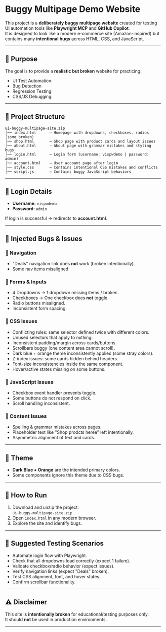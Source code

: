 # Buggy Multipage Demo Website

This project is a **deliberately buggy multipage website** created for testing UI automation tools like **Playwright MCP** and **GitHub Copilot**.  
It is designed to look like a modern e-commerce site (Amazon-inspired) but contains many **intentional bugs** across HTML, CSS, and JavaScript.

---

## 🎯 Purpose
The goal is to provide a **realistic but broken** website for practicing:
- UI Test Automation  
- Bug Detection  
- Regression Testing  
- CSS/JS Debugging  

---

## 📂 Project Structure
```
ui-buggy-multipage-site.zip
│── index.html      → Homepage with dropdowns, checkboxes, radios (some broken)
│── shop.html       → Shop page with product cards and layout issues
│── about.html      → About page with grammar mistakes and styling bugs
│── login.html      → Login form (username: vispwdemo | password: admin)
│── account.html    → User account page after login
│── style.css       → Contains intentional CSS mistakes and conflicts
│── script.js       → Contains buggy JavaScript behaviors
```

---

## 🔑 Login Details
- **Username:** `vispwdemo`  
- **Password:** `admin`  

If login is successful → redirects to **account.html**.

---

## 🐞 Injected Bugs & Issues

### 🔹 Navigation
- "Deals" navigation link does **not** work (broken intentionally).
- Some nav items misaligned.

### 🔹 Forms & Inputs
- 4 Dropdowns → 1 dropdown missing items / broken.  
- Checkboxes → One checkbox does **not** toggle.  
- Radio buttons misaligned.  
- Inconsistent form spacing.

### 🔹 CSS Issues
- Conflicting rules: same selector defined twice with different colors.  
- Unused selectors that apply to nothing.  
- Inconsistent padding/margin across cards/buttons.  
- Scrollbars buggy (one content area cannot scroll).  
- Dark blue + orange theme inconsistently applied (some stray colors).  
- Z-index issues: some cards hidden behind headers.  
- Font-size inconsistencies inside the same component.  
- Hover/active states missing on some buttons.

### 🔹 JavaScript Issues
- Checkbox event handler prevents toggle.  
- Some buttons do not respond on click.  
- Scroll handling inconsistent.

### 🔹 Content Issues
- Spelling & grammar mistakes across pages.  
- Placeholder text like "Shop prodcts heree" left intentionally.  
- Asymmetric alignment of text and cards.

---

## 🎨 Theme
- **Dark Blue + Orange** are the intended primary colors.  
- Some components ignore this theme due to CSS bugs.

---

## 🚀 How to Run
1. Download and unzip the project:  
   `ui-buggy-multipage-site.zip`
2. Open `index.html` in any modern browser.  
3. Explore the site and identify bugs.  

---

## 🧪 Suggested Testing Scenarios
- Automate login flow with Playwright.  
- Check that all dropdowns load correctly (expect 1 failure).  
- Validate checkbox/radio behavior (expect issues).  
- Verify navigation links (expect "Deals" broken).  
- Test CSS alignment, font, and hover states.  
- Confirm scrollbar functionality.  

---

## ⚠️ Disclaimer
This site is **intentionally broken** for educational/testing purposes only.  
It should **not** be used in production environments.

---
